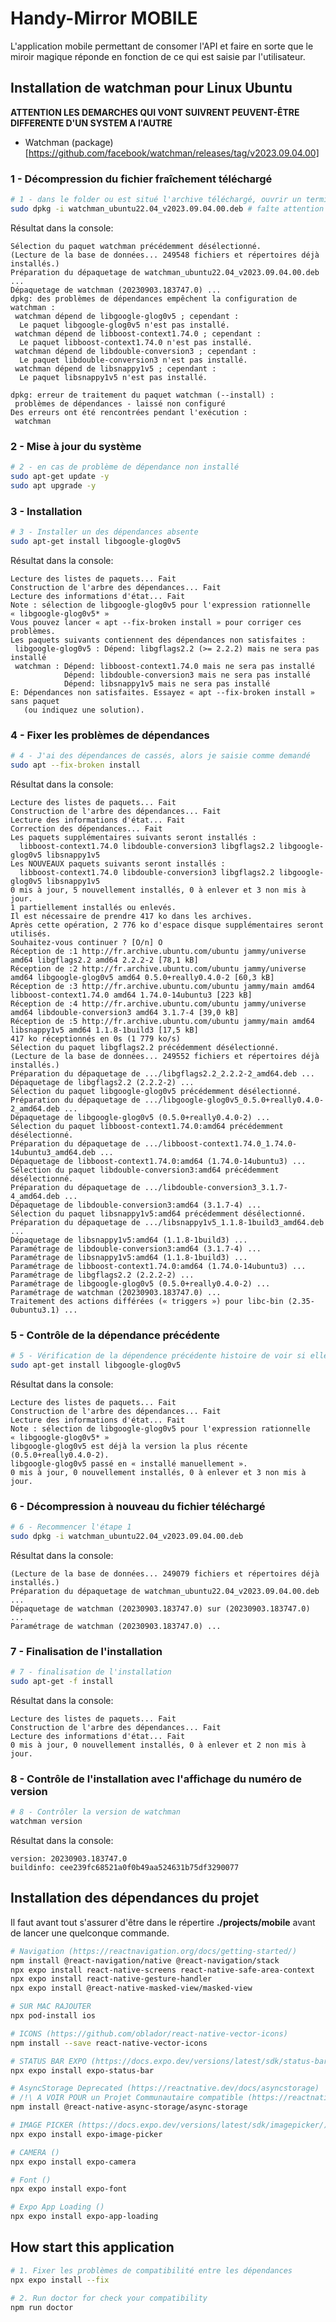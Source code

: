 # Handy-Mirror MOBILE

L'application mobile permettant de consomer l'API et faire en sorte que le miroir magique réponde en fonction de ce qui est saisie par l'utilisateur.

## Installation de watchman pour Linux Ubuntu

**ATTENTION LES DEMARCHES QUI VONT SUIVRENT PEUVENT-ÊTRE DIFFERENTE D'UN SYSTEM A l'AUTRE**

- Watchman (package)[https://github.com/facebook/watchman/releases/tag/v2023.09.04.00]

### 1 - Décompression du fichier fraîchement téléchargé

```sh
# 1 - dans le folder ou est situé l'archive téléchargé, ouvrir un terminal et saisir:
sudo dpkg -i watchman_ubuntu22.04_v2023.09.04.00.deb # faîte attention à la version utilisé
```

Résultat dans la console:

```
Sélection du paquet watchman précédemment désélectionné.
(Lecture de la base de données... 249548 fichiers et répertoires déjà installés.)
Préparation du dépaquetage de watchman_ubuntu22.04_v2023.09.04.00.deb ...
Dépaquetage de watchman (20230903.183747.0) ...
dpkg: des problèmes de dépendances empêchent la configuration de watchman :
 watchman dépend de libgoogle-glog0v5 ; cependant :
  Le paquet libgoogle-glog0v5 n'est pas installé.
 watchman dépend de libboost-context1.74.0 ; cependant :
  Le paquet libboost-context1.74.0 n'est pas installé.
 watchman dépend de libdouble-conversion3 ; cependant :
  Le paquet libdouble-conversion3 n'est pas installé.
 watchman dépend de libsnappy1v5 ; cependant :
  Le paquet libsnappy1v5 n'est pas installé.

dpkg: erreur de traitement du paquet watchman (--install) :
 problèmes de dépendances - laissé non configuré
Des erreurs ont été rencontrées pendant l'exécution :
 watchman
```

### 2 - Mise à jour du système

```sh
# 2 - en cas de problème de dépendance non installé
sudo apt-get update -y
sudo apt upgrade -y
```

### 3 - Installation

```sh
# 3 - Installer un des dépendances absente
sudo apt-get install libgoogle-glog0v5
```

Résultat dans la console:

```
Lecture des listes de paquets... Fait
Construction de l'arbre des dépendances... Fait
Lecture des informations d'état... Fait
Note : sélection de libgoogle-glog0v5 pour l'expression rationnelle « libgoogle-glog0v5* »
Vous pouvez lancer « apt --fix-broken install » pour corriger ces problèmes.
Les paquets suivants contiennent des dépendances non satisfaites :
 libgoogle-glog0v5 : Dépend: libgflags2.2 (>= 2.2.2) mais ne sera pas installé
 watchman : Dépend: libboost-context1.74.0 mais ne sera pas installé
            Dépend: libdouble-conversion3 mais ne sera pas installé
            Dépend: libsnappy1v5 mais ne sera pas installé
E: Dépendances non satisfaites. Essayez « apt --fix-broken install » sans paquet
   (ou indiquez une solution).
```

### 4 - Fixer les problèmes de dépendances

```sh
# 4 - J'ai des dépendances de cassés, alors je saisie comme demandé
sudo apt --fix-broken install
```

Résultat dans la console:

```
Lecture des listes de paquets... Fait
Construction de l'arbre des dépendances... Fait
Lecture des informations d'état... Fait
Correction des dépendances... Fait
Les paquets supplémentaires suivants seront installés :
  libboost-context1.74.0 libdouble-conversion3 libgflags2.2 libgoogle-glog0v5 libsnappy1v5
Les NOUVEAUX paquets suivants seront installés :
  libboost-context1.74.0 libdouble-conversion3 libgflags2.2 libgoogle-glog0v5 libsnappy1v5
0 mis à jour, 5 nouvellement installés, 0 à enlever et 3 non mis à jour.
1 partiellement installés ou enlevés.
Il est nécessaire de prendre 417 ko dans les archives.
Après cette opération, 2 776 ko d'espace disque supplémentaires seront utilisés.
Souhaitez-vous continuer ? [O/n] O
Réception de :1 http://fr.archive.ubuntu.com/ubuntu jammy/universe amd64 libgflags2.2 amd64 2.2.2-2 [78,1 kB]
Réception de :2 http://fr.archive.ubuntu.com/ubuntu jammy/universe amd64 libgoogle-glog0v5 amd64 0.5.0+really0.4.0-2 [60,3 kB]
Réception de :3 http://fr.archive.ubuntu.com/ubuntu jammy/main amd64 libboost-context1.74.0 amd64 1.74.0-14ubuntu3 [223 kB]
Réception de :4 http://fr.archive.ubuntu.com/ubuntu jammy/universe amd64 libdouble-conversion3 amd64 3.1.7-4 [39,0 kB]
Réception de :5 http://fr.archive.ubuntu.com/ubuntu jammy/main amd64 libsnappy1v5 amd64 1.1.8-1build3 [17,5 kB]
417 ko réceptionnés en 0s (1 779 ko/s)
Sélection du paquet libgflags2.2 précédemment désélectionné.
(Lecture de la base de données... 249552 fichiers et répertoires déjà installés.)
Préparation du dépaquetage de .../libgflags2.2_2.2.2-2_amd64.deb ...
Dépaquetage de libgflags2.2 (2.2.2-2) ...
Sélection du paquet libgoogle-glog0v5 précédemment désélectionné.
Préparation du dépaquetage de .../libgoogle-glog0v5_0.5.0+really0.4.0-2_amd64.deb ...
Dépaquetage de libgoogle-glog0v5 (0.5.0+really0.4.0-2) ...
Sélection du paquet libboost-context1.74.0:amd64 précédemment désélectionné.
Préparation du dépaquetage de .../libboost-context1.74.0_1.74.0-14ubuntu3_amd64.deb ...
Dépaquetage de libboost-context1.74.0:amd64 (1.74.0-14ubuntu3) ...
Sélection du paquet libdouble-conversion3:amd64 précédemment désélectionné.
Préparation du dépaquetage de .../libdouble-conversion3_3.1.7-4_amd64.deb ...
Dépaquetage de libdouble-conversion3:amd64 (3.1.7-4) ...
Sélection du paquet libsnappy1v5:amd64 précédemment désélectionné.
Préparation du dépaquetage de .../libsnappy1v5_1.1.8-1build3_amd64.deb ...
Dépaquetage de libsnappy1v5:amd64 (1.1.8-1build3) ...
Paramétrage de libdouble-conversion3:amd64 (3.1.7-4) ...
Paramétrage de libsnappy1v5:amd64 (1.1.8-1build3) ...
Paramétrage de libboost-context1.74.0:amd64 (1.74.0-14ubuntu3) ...
Paramétrage de libgflags2.2 (2.2.2-2) ...
Paramétrage de libgoogle-glog0v5 (0.5.0+really0.4.0-2) ...
Paramétrage de watchman (20230903.183747.0) ...
Traitement des actions différées (« triggers ») pour libc-bin (2.35-0ubuntu3.1) ...
```

### 5 - Contrôle de la dépendance précédente

```sh
# 5 - Vérification de la dépendence précédente histoire de voir si elle est bien installé
sudo apt-get install libgoogle-glog0v5
```

Résultat dans la console:

```
Lecture des listes de paquets... Fait
Construction de l'arbre des dépendances... Fait
Lecture des informations d'état... Fait
Note : sélection de libgoogle-glog0v5 pour l'expression rationnelle « libgoogle-glog0v5* »
libgoogle-glog0v5 est déjà la version la plus récente (0.5.0+really0.4.0-2).
libgoogle-glog0v5 passé en « installé manuellement ».
0 mis à jour, 0 nouvellement installés, 0 à enlever et 3 non mis à jour.
```

### 6 - Décompression à nouveau du fichier téléchargé

```sh
# 6 - Recommencer l'étape 1
sudo dpkg -i watchman_ubuntu22.04_v2023.09.04.00.deb
```

Résultat dans la console:

```
(Lecture de la base de données... 249079 fichiers et répertoires déjà installés.)
Préparation du dépaquetage de watchman_ubuntu22.04_v2023.09.04.00.deb ...
Dépaquetage de watchman (20230903.183747.0) sur (20230903.183747.0) ...
Paramétrage de watchman (20230903.183747.0) ...
```

### 7 - Finalisation de l'installation

```sh
# 7 - finalisation de l'installation
sudo apt-get -f install
```

Résultat dans la console:

```
Lecture des listes de paquets... Fait
Construction de l'arbre des dépendances... Fait
Lecture des informations d'état... Fait
0 mis à jour, 0 nouvellement installés, 0 à enlever et 2 non mis à jour.
```

### 8 - Contrôle de l'installation avec l'affichage du numéro de version

```sh
# 8 - Contrôler la version de watchman
watchman version
```

Résultat dans la console:

```
version: 20230903.183747.0
buildinfo: cee239fc68521a0f0b49aa524631b75df3290077
```

## Installation des dépendances du projet

Il faut avant tout s'assurer d'être dans le répertire **./projects/mobile** avant de lancer une quelconque commande.

```sh
# Navigation (https://reactnavigation.org/docs/getting-started/)
npm install @react-navigation/native @react-navigation/stack
npx expo install react-native-screens react-native-safe-area-context
npx expo install react-native-gesture-handler
npx expo install @react-native-masked-view/masked-view

# SUR MAC RAJOUTER
npx pod-install ios

# ICONS (https://github.com/oblador/react-native-vector-icons)
npm install --save react-native-vector-icons

# STATUS BAR EXPO (https://docs.expo.dev/versions/latest/sdk/status-bar/)
npx expo install expo-status-bar

# AsyncStorage Deprecated (https://reactnative.dev/docs/asyncstorage)
# /!\ A VOIR POUR un Projet Communautaire compatible (https://reactnative.directory/?search=storage)
npm install @react-native-async-storage/async-storage

# IMAGE PICKER (https://docs.expo.dev/versions/latest/sdk/imagepicker/)
npx expo install expo-image-picker

# CAMERA ()
npx expo install expo-camera

# Font ()
npx expo install expo-font

# Expo App Loading ()
npx expo install expo-app-loading
```

## How start this application

```sh
# 1. Fixer les problèmes de compatibilité entre les dépendances
npx expo install --fix

# 2. Run doctor for check your compatibility
npm run doctor
```

